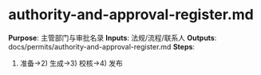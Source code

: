 # authority-and-approval-register.md

**Purpose**: 主管部门与审批名录
**Inputs**: 法规/流程/联系人
**Outputs**: docs/permits/authority-and-approval-register.md
**Steps**:

1. 准备→2) 生成→3) 校核→4) 发布
